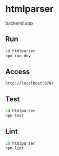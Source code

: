 # htmlparser

backend app

## Run

```bash
cd htmlparser
npm run dev
```

## Access

```
http://localhost:8787
```

## Test

```bash
cd htmlparser
npm test
```

## Lint
```bash
cd htmlparser
npm lint
```
